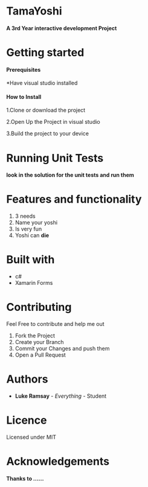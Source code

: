 # TamaYoshi
#### A 3rd Year interactive development Project
###  

# Getting started
#### Prerequisites 

*Have visual studio installed

#### How to Install

1.Clone or download the project

2.Open Up the Project in visual studio

3.Build the project to your device

# Running Unit Tests
#### look in the solution for the unit tests and run them

# Features and functionality
1. 3 needs
2. Name your yoshi
3. Is very fun
4. Yoshi can **die**

# Built with

* c# 
* Xamarin Forms

# Contributing

Feel Free to contribute and help me out

1. Fork the Project
2. Create your Branch
3. Commit your Changes and push them
4. Open a Pull Request

# Authors
 * **Luke Ramsay** - *Everything* - Student

# Licence 
Licensed under MIT 

# Acknowledgements
#### Thanks to ......